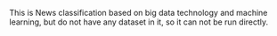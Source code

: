 This is News classification based on big data technology and machine learning, but do not have any dataset in it, so it can not be run directly.
